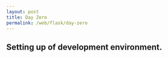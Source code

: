 ```yaml
---
layout: post
title: Day Zero 
permalink: /web/flask/day-zero
---
```


## Setting up of development environment.